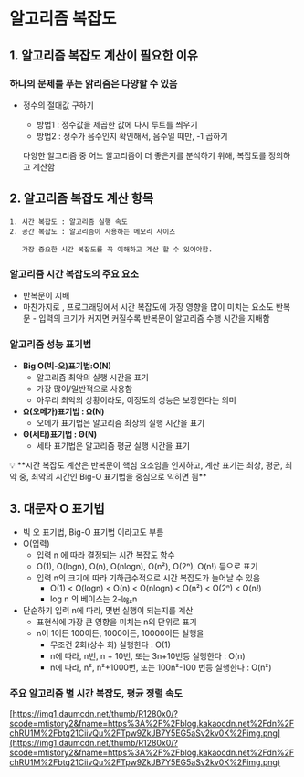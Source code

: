 # 알고리즘 복잡도

## 1. 알고리즘 복잡도 계산이 필요한 이유

### 하나의 문제를 푸는 앍리즘은 다양할 수 있음

- 정수의 절대값 구하기
    - 방법1 : 정수값을 제곱한 값에 다시 루트를 씌우기
    - 방법2 : 정수가 음수인지 확인해서, 음수일 때만, -1 곱하기
    
    다양한 알고리즘 중 어느 알고리즘이 더 좋은지를 분석하기 위해, 복잡도를 정의하고 계산함
    

## 2. 알고리즘 복잡도 계산 항목

```
1. 시간 복잡도 : 알고리즘 실행 속도
2. 공간 복잡도 : 알고리즘이 사용하는 메모리 사이즈

   가장 중요한 시간 복잡도를 꼭 이해하고 계산 할 수 있어야함.
```

### 알고리즘 시간 복잡도의 주요 요소

- 반복문이 지배
- 마찬가지로 , 프로그래밍에서 시간 복잡도에 가장 영향을 많이 미치는 요소도 반복문
       - 입력의 크기가 커지면 커질수록 반복문이 알고리즘 수행 시간을 지배함

### 알고리즘 성능 표기법

- **Big O(빅-오)표기법:O(N)**
    - 알고리즘 최악의 실행 시간을 표기
    - 가장 많이/일반적으로 사용함
    - 아무리 최악의 상황이라도, 이정도의 성능은 보장한다는 의미
- **Ω(오메가)표기법 : Ω(N)**
    - 오메가 표기법은 알고리즘 최상의 실행 시간을 표기
- **Θ(세타)표기법 : Θ(N)**
    - 세타 표기법은 알고리즘 평균 실행 시간을 표기
    

<aside>
💡  **시간 복잡도 계산은 반복문이 핵심 요소임을 인지하고, 계산 표기는 최상, 평균, 최악 중, 최악의 시간인 Big-O 표기법을 중심으로 익히면 됨**

</aside>

## 3. 대문자 O 표기법

- 빅 오 표기법, Big-O 표기법 이라고도 부름
- O(입력)
    - 입력 n 에 따라 결정되는 시간 복잡도 함수
    - O(1), O(logn), O(n), O(nlogn), O(n²), O(2ⁿ), O(n!) 등으로 표기
    - 입력 n의 크기에 따라 기하급수적으로 시간 복잡도가 늘어날 수 있음
        - O(1) < O(logn) < O(n) < O(nlogn) < O(n²) < O(2ⁿ) < O(n!)
        - log n 의 베이스는 2-㏒₂n
- 단순하기 입력 n에 따라, 몇번 실행이 되는지를 계산
    - 표현식에 가장 큰 영향을 미치는 n의 단위로 표기
    - n이 1이든 100이든, 1000이든, 10000이든 실행을
        - 무조건 2회(상수 회) 실행한다 : O(1)
        - n에 따라, n번, n + 10번, 또는 3n+10번등 실행한다 : O(n)
        - n에 따라, n², n²+1000번, 또는 100n²-100 번등 실행한다 : O(n²)
        
    

### 주요 알고리즘 별 시간 복잡도, 평균 정렬 속도

[https://img1.daumcdn.net/thumb/R1280x0/?scode=mtistory2&fname=https%3A%2F%2Fblog.kakaocdn.net%2Fdn%2FchRU1M%2Fbtq21CiivQu%2FTpw9ZkJB7Y5EG5aSv2kv0K%2Fimg.png](https://img1.daumcdn.net/thumb/R1280x0/?scode=mtistory2&fname=https%3A%2F%2Fblog.kakaocdn.net%2Fdn%2FchRU1M%2Fbtq21CiivQu%2FTpw9ZkJB7Y5EG5aSv2kv0K%2Fimg.png)